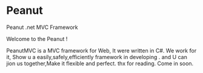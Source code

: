 Peanut
======

Peanut .net MVC Framework

Welcome to the Peanut !

PeanutMVC is a MVC framework for Web, It were written in C#. We work for it, Show u a easily,safely,efficiently framework in developing . and U can jion us together,Make it flexible and perfect. thx for reading. Come in soon.